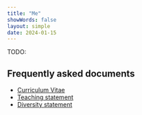 ```yaml
---
title: "Me"
showWords: false
layout: simple
date: 2024-01-15
---
```


TODO:

## Frequently asked documents

-   [Curriculum Vitae](/files/cv-maldonado.pdf)
-   [Teaching statement](/files/teaching-statement-maldonado.pdf)
-   [Diversity statement](/files/diversity-statement-maldonado.pdf)
